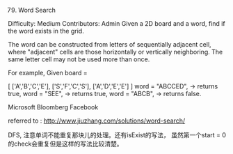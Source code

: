 79. Word Search

Difficulty: Medium
Contributors: Admin
Given a 2D board and a word, find if the word exists in the grid.

The word can be constructed from letters of sequentially adjacent cell, where "adjacent" cells are those horizontally or vertically neighboring. The same letter cell may not be used more than once.

For example,
Given board =

[
  ['A','B','C','E'],
  ['S','F','C','S'],
  ['A','D','E','E']
]
word = "ABCCED", -> returns true,
word = "SEE", -> returns true,
word = "ABCB", -> returns false.

Microsoft Bloomberg Facebook

referred to : http://www.jiuzhang.com/solutions/word-search/

DFS, 注意单词不能重复那块儿的处理。还有isExist的写法， 虽然第一个start = 0的check会重复但是这样的写法比较清楚。
